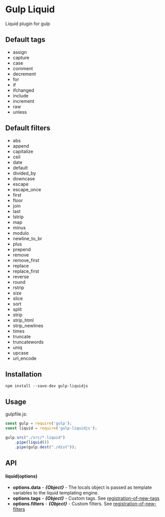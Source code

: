 Gulp Liquid
===========
Liquid plugin for gulp

Default tags
------------
* assign
* capture
* case
* comment
* decrement
* for
* if
* ifchanged
* include
* increment
* raw
* unless

Default filters
---------------
* abs
* append
* capitalize
* ceil
* date
* default
* divided_by
* downcase
* escape
* escape_once
* first
* floor
* join
* last
* lstrip
* map
* minus
* modulo
* newline_to_br
* plus
* prepend
* remove
* remove_first
* replace
* replace_first
* reverse
* round
* rstrip
* size
* slice
* sort
* split
* strip
* strip_html
* strip_newlines
* times
* truncate
* truncatewords
* uniq
* upcase
* url_encode

Installation
------------

```git
npm install --save-dev gulp-liquidjs
```

Usage
-----
gulpfile.js:
```js
const gulp = require('gulp');
const liquid = require('gulp-liquidjs');

gulp.src("./src/*.liquid")
    .pipe(liquid())
    .pipe(gulp.dest("./dist"));
```

API
---
#### liquid(options)

* **options.data** - ***{Object}*** - The locals object is passed as template variables to the liquid templating engine.
* **options.tags** - ***{Object}*** - Custom tags. See [registration-of-new-tags](https://www.npmjs.com/package/liquid-node#registration-of-new-tags)
* **options.filters** - ***{Object}*** - Custom filters. See [registration-of-new-filters](https://www.npmjs.com/package/liquid-node#registration-of-new-filters)

